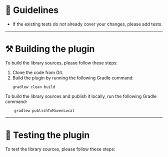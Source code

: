 # 📖 Guidelines

- If the existing tests do not already cover your changes, please add tests.

---

# ⚒️ Building the plugin

To build the library sources, please follow these steps:

1. Clone the code from Git.
2. Build the plugin by running the following Gradle command:
    ```
    gradlew clean build
    ```

To build the library sources and publish it locally, run the following Gradle command:
```
    gradlew publishToMavenLocal
```

---

# 🧪 Testing the plugin

To test the library sources, please follow these steps:
